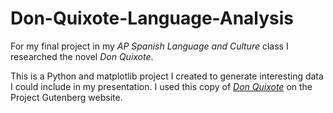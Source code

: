 # Don-Quixote-Language-Analysis

For my final project in my _AP Spanish Language and Culture_ class I researched the novel _Don Quixote_.

This is a Python and matplotlib project I created to generate interesting data I could include in my presentation. I used this copy of [_Don Quixote_](https://www.gutenberg.org/files/2000/2000-h/2000-h.htm) on the Project Gutenberg website.
